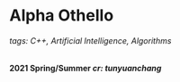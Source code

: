 # Alpha Othello
###### tags: C++, Artificial Intelligence, Algorithms

#### **2021 Spring/Summer**  *cr: tunyuanchang*
